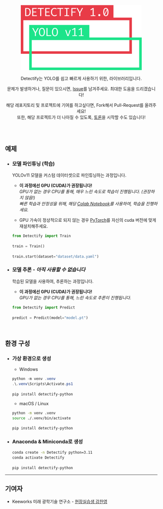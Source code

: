 <div align="center">

<br>

<img src="docs/images/detectify.png" width="400px"><br>

Detectify는 YOLO를 쉽고 빠르게 사용하기 위한, 라이브러리입니다.<br>

문제가 발생하거나, 질문이 있으시면, [Issue](https://github.com/BackGwa/Detectify/issues)를 남겨주세요. 최대한 도움을 드리겠습니다!<br>

해당 레포지토리 및 프로젝트에 기여를 하고싶다면, Fork해서 Pull-Request를 올려주세요!<br>
또한, 해당 프로젝트가 더 나아질 수 있도록, [토론](https://github.com/BackGwa/Detectify/discussions)을 시작할 수도 있습니다!

<br>

</div>

<br>

## 예제

- ### 모델 파인튜닝 (학습)
    YOLOv11 모델을 커스텀 데이터셋으로 파인튜닝하는 과정입니다.<br>
    - **이 과정에선 GPU (CUDA)가 권장됩니다!**<br>
    *GPU가 없는 경우 CPU를 통해, 매우 느린 속도로 학습이 진행됩니다. (권장하지 않음!)*<br>
    *빠른 학습과 안정성을 위해, 해당 [Colab Notebook](https://colab.research.google.com/drive/1ZLOLCJn1IganamvmP8tKjUkyHjKzGAcs?usp=sharing)를 사용하여, 학습을 진행하세요.*
    
    - GPU 가속이 정상적으로 되지 않는 경우 [PyTorch](https://pytorch.org/)를 자신의 cuda 버전에 맞게 재설치해주세요.

    ```py
    from Detectify import Train

    train = Train()

    train.start(dataset="dataset/data.yaml")
    ```

- ### 모델 추론 - *아직 사용할 수 없습니다*
    학습된 모델을 사용하여, 추론하는 과정입니다.<br>
    - **이 과정에선 GPU (CUDA)가 권장됩니다!**<br>
    *GPU가 없는 경우 CPU를 통해, 느린 속도로 추론이 진행됩니다.*
    ```py
    from Detectify import Predict

    predict = Predict(model="model.pt")
    ```
<br>

## 환경 구성

- ### 가상 환경으로 생성
    - Windows
     ```powershell
    python -m venv .venv
    .\.venv\Scripts\Activate.ps1

    pip install detectify-python
    ```

    - macOS / Linux
    ```bash
    python -m venv .venv
    source ./.venv/bin/activate

    pip install detectify-python
    ```

- ### Anaconda & Miniconda로 생성
    ```bash
    conda create -n Detectify python=3.11
    conda activate Detectify

    pip install detectify-python
    ```

---

## 기여자
- Keeworks 미래 광학기술 연구소 - [현장실습생 강찬영](https://github.com/BackGwa/)